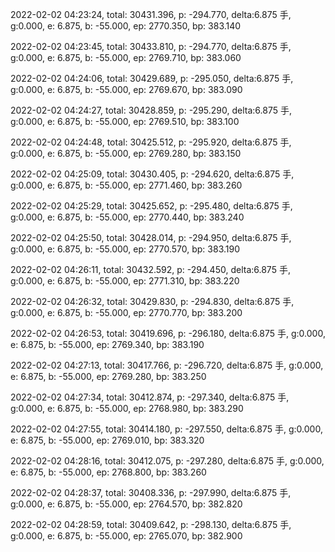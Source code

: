 2022-02-02 04:23:24, total: 30431.396, p: -294.770, delta:6.875 手, g:0.000, e: 6.875, b: -55.000, ep: 2770.350, bp: 383.140

2022-02-02 04:23:45, total: 30433.810, p: -294.770, delta:6.875 手, g:0.000, e: 6.875, b: -55.000, ep: 2769.710, bp: 383.060

2022-02-02 04:24:06, total: 30429.689, p: -295.050, delta:6.875 手, g:0.000, e: 6.875, b: -55.000, ep: 2769.670, bp: 383.090

2022-02-02 04:24:27, total: 30428.859, p: -295.290, delta:6.875 手, g:0.000, e: 6.875, b: -55.000, ep: 2769.510, bp: 383.100

2022-02-02 04:24:48, total: 30425.512, p: -295.920, delta:6.875 手, g:0.000, e: 6.875, b: -55.000, ep: 2769.280, bp: 383.150

2022-02-02 04:25:09, total: 30430.405, p: -294.620, delta:6.875 手, g:0.000, e: 6.875, b: -55.000, ep: 2771.460, bp: 383.260

2022-02-02 04:25:29, total: 30425.652, p: -295.480, delta:6.875 手, g:0.000, e: 6.875, b: -55.000, ep: 2770.440, bp: 383.240

2022-02-02 04:25:50, total: 30428.014, p: -294.950, delta:6.875 手, g:0.000, e: 6.875, b: -55.000, ep: 2770.570, bp: 383.190

2022-02-02 04:26:11, total: 30432.592, p: -294.450, delta:6.875 手, g:0.000, e: 6.875, b: -55.000, ep: 2771.310, bp: 383.220

2022-02-02 04:26:32, total: 30429.830, p: -294.830, delta:6.875 手, g:0.000, e: 6.875, b: -55.000, ep: 2770.770, bp: 383.200

2022-02-02 04:26:53, total: 30419.696, p: -296.180, delta:6.875 手, g:0.000, e: 6.875, b: -55.000, ep: 2769.340, bp: 383.190

2022-02-02 04:27:13, total: 30417.766, p: -296.720, delta:6.875 手, g:0.000, e: 6.875, b: -55.000, ep: 2769.280, bp: 383.250

2022-02-02 04:27:34, total: 30412.874, p: -297.340, delta:6.875 手, g:0.000, e: 6.875, b: -55.000, ep: 2768.980, bp: 383.290

2022-02-02 04:27:55, total: 30414.180, p: -297.550, delta:6.875 手, g:0.000, e: 6.875, b: -55.000, ep: 2769.010, bp: 383.320

2022-02-02 04:28:16, total: 30412.075, p: -297.280, delta:6.875 手, g:0.000, e: 6.875, b: -55.000, ep: 2768.800, bp: 383.260

2022-02-02 04:28:37, total: 30408.336, p: -297.990, delta:6.875 手, g:0.000, e: 6.875, b: -55.000, ep: 2764.570, bp: 382.820

2022-02-02 04:28:59, total: 30409.642, p: -298.130, delta:6.875 手, g:0.000, e: 6.875, b: -55.000, ep: 2765.070, bp: 382.900